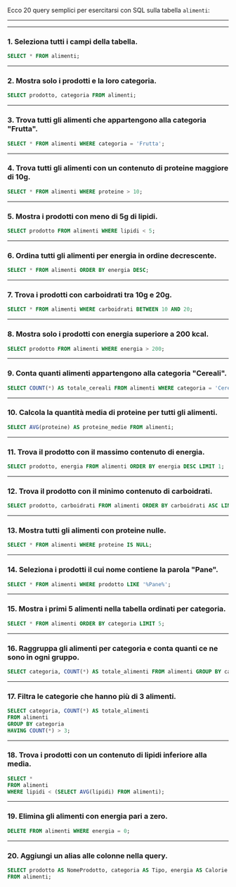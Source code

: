 Ecco 20 query semplici per esercitarsi con SQL sulla tabella `alimenti`:

---

---

### 1. Seleziona tutti i campi della tabella.
```sql
SELECT * FROM alimenti;
```

---

### 2. Mostra solo i prodotti e la loro categoria.
```sql
SELECT prodotto, categoria FROM alimenti;
```

---

### 3. Trova tutti gli alimenti che appartengono alla categoria "Frutta".
```sql
SELECT * FROM alimenti WHERE categoria = 'Frutta';
```

---

### 4. Trova tutti gli alimenti con un contenuto di proteine maggiore di 10g.
```sql
SELECT * FROM alimenti WHERE proteine > 10;
```

---

### 5. Mostra i prodotti con meno di 5g di lipidi.
```sql
SELECT prodotto FROM alimenti WHERE lipidi < 5;
```

---

### 6. Ordina tutti gli alimenti per energia in ordine decrescente.
```sql
SELECT * FROM alimenti ORDER BY energia DESC;
```

---

### 7. Trova i prodotti con carboidrati tra 10g e 20g.
```sql
SELECT * FROM alimenti WHERE carboidrati BETWEEN 10 AND 20;
```

---

### 8. Mostra solo i prodotti con energia superiore a 200 kcal.
```sql
SELECT prodotto FROM alimenti WHERE energia > 200;
```

---

### 9. Conta quanti alimenti appartengono alla categoria "Cereali".
```sql
SELECT COUNT(*) AS totale_cereali FROM alimenti WHERE categoria = 'Cereali';
```

---

### 10. Calcola la quantità media di proteine per tutti gli alimenti.
```sql
SELECT AVG(proteine) AS proteine_medie FROM alimenti;
```

---

### 11. Trova il prodotto con il massimo contenuto di energia.
```sql
SELECT prodotto, energia FROM alimenti ORDER BY energia DESC LIMIT 1;
```

---

### 12. Trova il prodotto con il minimo contenuto di carboidrati.
```sql
SELECT prodotto, carboidrati FROM alimenti ORDER BY carboidrati ASC LIMIT 1;
```

---

### 13. Mostra tutti gli alimenti con proteine nulle.
```sql
SELECT * FROM alimenti WHERE proteine IS NULL;
```

---

### 14. Seleziona i prodotti il cui nome contiene la parola "Pane".
```sql
SELECT * FROM alimenti WHERE prodotto LIKE '%Pane%';
```

---

### 15. Mostra i primi 5 alimenti nella tabella ordinati per categoria.
```sql
SELECT * FROM alimenti ORDER BY categoria LIMIT 5;
```

---

### 16. Raggruppa gli alimenti per categoria e conta quanti ce ne sono in ogni gruppo.
```sql
SELECT categoria, COUNT(*) AS totale_alimenti FROM alimenti GROUP BY categoria;
```

---

### 17. Filtra le categorie che hanno più di 3 alimenti.
```sql
SELECT categoria, COUNT(*) AS totale_alimenti
FROM alimenti
GROUP BY categoria
HAVING COUNT(*) > 3;
```

---

### 18. Trova i prodotti con un contenuto di lipidi inferiore alla media.
```sql
SELECT * 
FROM alimenti 
WHERE lipidi < (SELECT AVG(lipidi) FROM alimenti);
```

---

### 19. Elimina gli alimenti con energia pari a zero.
```sql
DELETE FROM alimenti WHERE energia = 0;
```

---

### 20. Aggiungi un alias alle colonne nella query.
```sql
SELECT prodotto AS NomeProdotto, categoria AS Tipo, energia AS Calorie
FROM alimenti;
```
